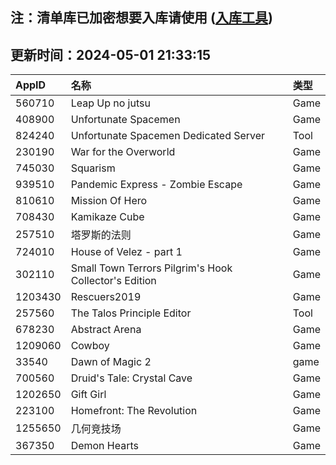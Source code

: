 ## 注：清单库已加密想要入库请使用 ([入库工具](https://github.com/BlankTMing/ManifestAutoUpdate/releases))

## 更新时间：2024-05-01 21:33:15
| AppID | 名称 | 类型  |
| :-------------------- | :----------------------------- | :----------- |
| 560710 | Leap Up no jutsu| Game |
| 408900 | Unfortunate Spacemen| Game |
| 824240 | Unfortunate Spacemen Dedicated Server| Tool |
| 230190 | War for the Overworld| Game |
| 745030 | Squarism| Game |
| 939510 | Pandemic Express - Zombie Escape| Game |
| 810610 | Mission Of Hero| Game |
| 708430 | Kamikaze Cube| Game |
| 257510 | 塔罗斯的法则| Game |
| 724010 | House of Velez - part 1| Game |
| 302110 | Small Town Terrors Pilgrim's Hook Collector's Edition| Game |
| 1203430 | Rescuers2019| Game |
| 257560 | The Talos Principle Editor| Tool |
| 678230 | Abstract Arena| Game |
| 1209060 | Cowboy| Game |
| 33540 | Dawn of Magic 2| game |
| 700560 | Druid's Tale: Crystal Cave| Game |
| 1202650 | Gift Girl| Game |
| 223100 | Homefront: The Revolution| Game |
| 1255650 | 几何竞技场| Game |
| 367350 | Demon Hearts| Game |
